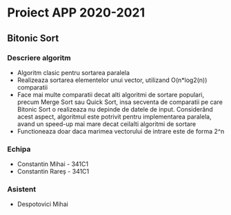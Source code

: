 # Proiect APP 2020-2021

## Bitonic Sort

### Descriere algoritm
* Algoritm clasic pentru sortarea paralela
* Realizeaza sortarea elementelor unui vector, utilizand O(n*log2(n)) comparatii
* Face mai multe comparatii decat alti algoritmi de sortare populari, precum Merge Sort sau Quick Sort, insa secventa de comparatii pe care Bitonic Sort o realizeaza nu depinde de datele de input. Considerând acest aspect, algoritmul este potrivit pentru implementarea paralela, avand un speed-up mai mare decat ceilalti algoritmi de sortare
* Functioneaza doar daca marimea vectorului de intrare este de forma 2^n

### Echipa
* Constantin Mihai - 341C1
* Constantin Rareș - 341C1

### Asistent
* Despotovici Mihai
